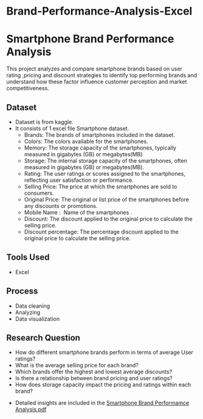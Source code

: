 # Brand-Performance-Analysis-Excel
#  Smartphone Brand Performance Analysis
  This project analyzes and compare smartphone brands based on user rating ,pricing and discount strategies to identify top performing brands and understand how these factor influence customer perception and         market competitiveness.

## Dataset
 - Dataset is from kaggle.
 - It consists of 1 excel file  Smartphone dataset.
   - Brands: The brands of smartphones included in the dataset.
   - Colors: The colors available for the smartphones.
   - Memory: The storage capacity of the smartphones, typically measured in gigabytes (GB) or megabytes(MB)
   - Storage: The internal storage capacity of the smartphones, often measured in gigabytes (GB) or megabytes(MB).
   - Rating: The user ratings or scores assigned to the smartphones, reflecting user satisfaction or performance.
   - Selling Price: The price at which the smartphones are sold to consumers.
   - Original Price: The original or list price of the smartphones before any discounts or promotions.
   - Mobile Name :  Name of the smartphones .
   - Discount: The discount applied to the original price to calculate the selling price.
   - Discount percentage: The percentage discount applied to the original price to calculate the selling price.


## Tools Used
- Excel

## Process

- Data cleaning
- Analyzing
- Data visualization

## Research Question
- How do different smartphone brands perform in terms of average User ratings?
- What is the average selling price for each brand?
- Which brands offer the highest and lowest average discounts?
- Is there a relationship between brand pricing and user ratings?
- How does storage capacity impact the pricing and ratings within each brand?

* Detailed insights are included in the [Smartphone Brand Performamce Analysis.pdf](https://github.com/ManyaGupta-mg/Brand-Performance-Analysis-Excel/blob/main/Smartphone%20Brand%20Performance%20Analysis%20Presentation.pdf)
